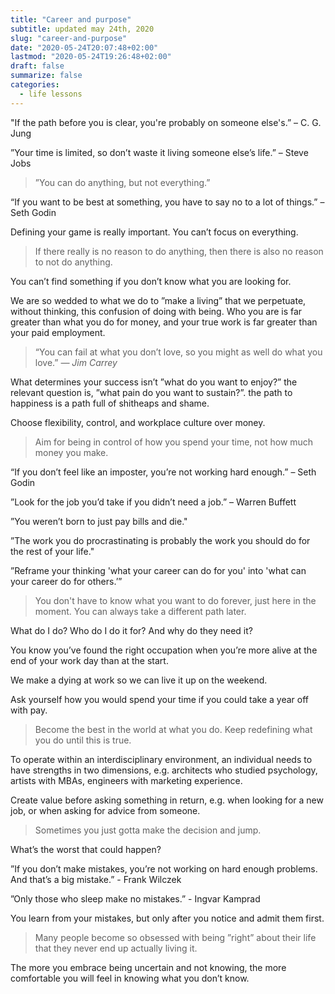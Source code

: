 ```yaml
---
title: "Career and purpose"
subtitle: updated may 24th, 2020
slug: "career-and-purpose"
date: "2020-05-24T20:07:48+02:00"
lastmod: "2020-05-24T19:26:48+02:00"
draft: false
summarize: false
categories:
  - life lessons
---
```


"If the path before you is clear, you're probably on someone else's.” – C. G. Jung

”Your time is limited, so don’t waste it living someone else’s life.” – Steve Jobs

> ”You can do anything, but not everything.”

“If you want to be best at something, you have to say no to a lot of things.” – Seth Godin

Defining your game is really important. You can’t focus on everything.

> If there really is no reason to do anything, then there is also no reason to not do anything.

You can’t find something if you don’t know what you are looking for.

We are so wedded to what we do to ”make a living” that we perpetuate, without thinking, this confusion of doing with being. Who you are is far greater than what you do for money, and your true work is far greater than your paid employment.

> “You can fail at what you don’t love, so you might as well do what you love.”
> <cite>— Jim Carrey</cite>

What determines your success isn’t ”what do you want to enjoy?” the relevant question is, ”what pain do you want to sustain?”. the path to happiness is a path full of shitheaps and shame.

Choose flexibility, control, and workplace culture over money.

> Aim for being in control of how you spend your time, not how much money you make.

“If you don’t feel like an imposter, you’re not working hard enough.” – Seth Godin

”Look for the job you’d take if you didn’t need a job.” – Warren Buffett

”You weren’t born to just pay bills and die."

”The work you do procrastinating is probably the work you should do for the rest of your life."

”Reframe your thinking 'what your career can do for you' into 'what can your career do for others.’”

> You don't have to know what you want to do forever, just here in the moment. You can always take a different path later.

What do I do? Who do I do it for? And why do they need it?

You know you’ve found the right occupation when you’re more alive at the end of your work day than at the start.

We make a dying at work so we can live it up on the weekend.

Ask yourself how you would spend your time if you could take a year off with pay.

> Become the best in the world at what you do. Keep redefining what you do until this is true.

To operate within an interdisciplinary environment, an individual needs to have strengths in two dimensions, e.g. architects who studied psychology, artists with MBAs, engineers with marketing experience.

Create value before asking something in return, e.g. when looking for a new job, or when asking for advice from someone.

> Sometimes you just gotta make the decision and jump.

What’s the worst that could happen?

”If you don’t make mistakes, you’re not working on hard enough problems. And that’s a big mistake.” - Frank Wilczek

”Only those who sleep make no mistakes.” - Ingvar Kamprad

You learn from your mistakes, but only after you notice and admit them first.

> Many people become so obsessed with being ”right” about their life that they never end up actually living it.

The more you embrace being uncertain and not knowing, the more comfortable you will feel in knowing what you don’t know.